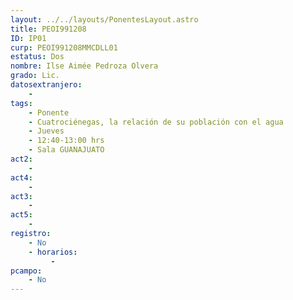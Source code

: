 ```yaml
---
layout: ../../layouts/PonentesLayout.astro
title: PEOI991208
ID: IP01
curp: PEOI991208MMCDLL01
estatus: Dos
nombre: Ilse Aimée Pedroza Olvera  
grado: Lic.
datosextranjero:
    - 
tags:
    - Ponente
    - Cuatrociénegas, la relación de su población con el agua
    - Jueves
    - 12:40-13:00 hrs
    - Sala GUANAJUATO
act2: 
    - 
act4: 
    - 
act3: 
    - 
act5: 
    - 
registro:
    - No
    - horarios:
         -
pcampo:
    - No
---
```


